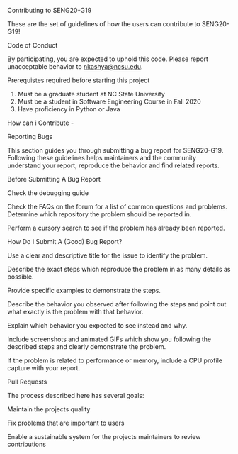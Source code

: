 Contributing to SENG20-G19

These are the set of guidelines of how the users can contribute to SENG20-G19!

Code of Conduct

By participating, you are expected to uphold this code. Please report unacceptable behavior to nkashya@ncsu.edu.

Prerequistes required before starting this project

1. Must be a graduate student at NC State University
2. Must be a student in Software Engineering Course in Fall 2020
3. Have proficiency in Python or Java

How can i Contribute -
 
Reporting Bugs

This section guides you through submitting a bug report for SENG20-G19. 
Following these guidelines helps maintainers and the community understand your report, reproduce the behavior and find related reports.

Before Submitting A Bug Report

Check the debugging guide

Check the FAQs on the forum for a list of common questions and problems.
Determine which repository the problem should be reported in.

Perform a cursory search to see if the problem has already been reported. 

How Do I Submit A (Good) Bug Report?

Use a clear and descriptive title for the issue to identify the problem.

Describe the exact steps which reproduce the problem in as many details as possible.

Provide specific examples to demonstrate the steps. 

Describe the behavior you observed after following the steps and point out what exactly is the problem with that behavior.

Explain which behavior you expected to see instead and why.

Include screenshots and animated GIFs which show you following the described steps and clearly demonstrate the problem. 

If the problem is related to performance or memory, include a CPU profile capture with your report.

Pull Requests

The process described here has several goals:

Maintain the projects quality

Fix problems that are important to users

Enable a sustainable system for the projects maintainers to review contributions